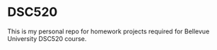 # DSC520
This is my personal repo for homework projects required for Bellevue University DSC520 course.
